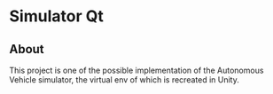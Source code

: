# Simulator Qt

## About

This project is one of the possible implementation of the Autonomous Vehicle simulator, the virtual env of which is recreated in Unity.
